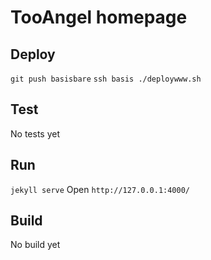 # TooAngel homepage

## Deploy
`git push basisbare`
`ssh basis ./deploywww.sh`

## Test
No tests yet

## Run
`jekyll serve`
Open `http://127.0.0.1:4000/`

## Build
No build yet